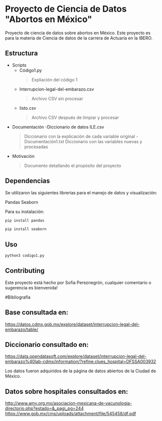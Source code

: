 # Proyecto de Ciencia de Datos "Abortos en México"
Proyecto de ciencia de datos sobre abortos en México.
Este proyecto es para la materia de Ciencia de datos de la carrera de Actuaría en la IBERO.


## Estructura
- Scripts 
  - Código1.py
    > Expliación del código 1
  - Interrupcion-legal-del-embarazo.csv
    > Archivo CSV sin procesar
  - listo.csv
    > Archivo CSV después de limpiar y procesar
- Documentación
  -Diccionario de datos ILE.csv
    > Diccionario con la explicación de cada variable original 
  -Documentación1.txt
    > Diccionario con las variables nuevas y procesadas
- Motivación
  > Documento detallando el propósito del proyecto


## Dependencias
Se utilizaron las siguientes librerías para el manejo de datos y visualización:

Pandas
Seaborn

Para su instalación:

```bash
pip install pandas
```
```bash
pip install seaborn
```


## Uso

```python
python3 codigo1.py
```

## Contributing
Este proyecto está hecho por Sofía Pereznegrón, cualquier comentario o sugerencia es bienvenida!

#Bibliografía

## Base consultada en:
https://datos.cdmx.gob.mx/explore/dataset/interrupcion-legal-del-embarazo/table/

## Diccionario consultado en:
https://data.opendatasoft.com/explore/dataset/interrupcion-legal-del-embarazo%40lab-cdmx/information/?refine.clues_hospital=DFSSA003932

Los datos fueron adquiridos de la página de datos abiertos de la Ciudad de México.
## Datos sobre hospitales consultados en:
http://www.amv.org.mx/asociacion-mexicana-de-vacunologia-directorio.php?estado=&_pagi_pg=244
https://www.gob.mx/cms/uploads/attachment/file/545458/df.pdf
